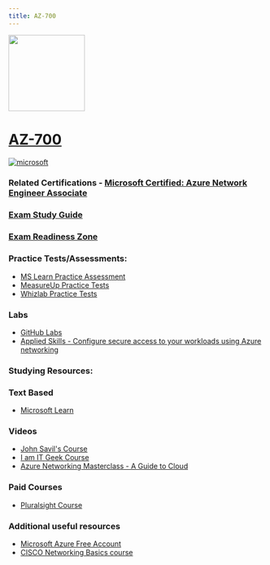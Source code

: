 ```yaml
---
title: AZ-700
---
```


<img src="/az-700.png" width="150" height="150">

# [AZ-700](https://learn.microsoft.com/certifications/exams/az-700?WT.mc_id=studentamb_165290)

<a href='https://learn.microsoft.com/en-us/certifications/browse/?type=role-based&levels=intermediate&WT.mc_id=studentamb_165290' target="_blank"><img alt='microsoft' src='https://img.shields.io/badge/associate-100000?style=for-the-badge&logo=microsoft&logoColor=white&labelColor=0078D4&color=212221'/></a> 


### Related Certifications - [Microsoft Certified: Azure Network Engineer Associate](https://learn.microsoft.com/en-us/certifications/azure-network-engineer-associate?WT.mc_id=studentamb_165290)

### [Exam Study Guide](https://learn.microsoft.com/credentials/certifications/resources/study-guides/az-700?WT.mc_id=studentamb_165290)
### [Exam Readiness Zone](https://learn.microsoft.com/en-us/shows/exam-readiness-zone/preparing-for-az-700-design-and-implement-core-networking-infrastructure-1-of-5?WT.mc_id=studentamb_165290)

### Practice Tests/Assessments:
- [MS Learn Practice Assessment](https://learn.microsoft.com/en-us/certifications/exams/az-700/practice/assessment?assessment-type=practice&assessmentId=70&WT.mc_id=studentamb_165290)
- [MeasureUp Practice Tests](https://www.measureup.com/microsoft-practice-test-az-700-designing-and-implementing-azure-networking-solutions.html#u44)
- [Whizlab Practice Tests](https://www.whizlabs.com/microsoft-azure-exam-az-700)

### Labs
- [GitHub Labs](https://aka.ms/az700labs)
- [Applied Skills - Configure secure access to your workloads using Azure networking](https://learn.microsoft.com/en-us/credentials/applied-skills/configure-secure-workloads-use-azure-virtual-networking?WT.mc_id=studentamb_165290)

### Studying Resources:

### Text Based
- [Microsoft Learn](https://learn.microsoft.com/certifications/exams/az-700?WT.mc_id=studentamb_165290)
### Videos
- [John Savil's Course](https://www.youtube.com/playlist?list=PLlVtbbG169nGeFODKRZhjqdSxFpSPXVOa)
- [I am IT Geek Course](https://www.youtube.com/watch?v=aM3YPdeln_U&list=PLJBGLF8tZlXPMrwa1ix_Tv5P6RiF8ni3t&pp=iAQB)
- [Azure Networking Masterclass - A Guide to Cloud](https://www.youtube.com/watch?v=DFdOi0QVso4)
### Paid Courses
- [Pluralsight Course](https://www.pluralsight.com/paths/designing-and-implementing-microsoft-azure-networking-solutions-az-700)
### Additional useful resources
- [Microsoft Azure Free Account](https://azure.microsoft.com/en-us/offers/ms-azr-0044p?WT.mc_id=studentamb_165290)
- [CISCO Networking Basics course](https://skillsforall.com/course/networking-basics?courseLang=en-US)
